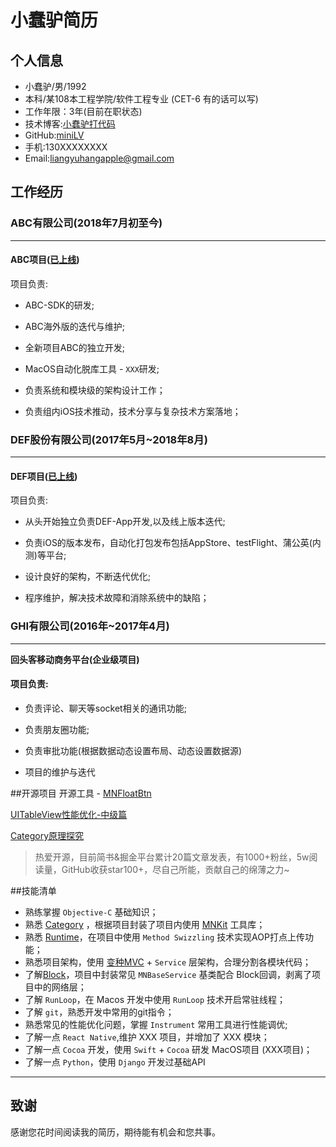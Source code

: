 # 小蠢驴简历

## 个人信息
- 小蠢驴/男/1992
- 本科/某108本工程学院/软件工程专业 (CET-6 有的话可以写)
- 工作年限：3年(目前在职状态)
- 技术博客:[小蠢驴打代码](https://minilv.github.io/)
- GitHub:[miniLV](https://github.com/miniLV/)
- 手机:130XXXXXXXX
- Email:liangyuhangapple@gmail.com



## 工作经历

### **ABC有限公司(2018年7月初至今)**

---

#### **ABC项目([已上线](放AppStore连接))**
项目负责:

 - ABC-SDK的研发;

 - ABC海外版的迭代与维护;

 - 全新项目ABC的独立开发;

 - MacOS自动化脱库工具 - `XXX`研发;

 - 负责系统和模块级的架构设计工作；

 - 负责组内iOS技术推动，技术分享与复杂技术方案落地；

   

### **DEF股份有限公司(2017年5月~2018年8月)**

---

#### **DEF项目([已上线]())**
项目负责:

 - 从头开始独⽴负责DEF-App开发,以及线上版本迭代;

 - 负责iOS的版本发布，自动化打包发布包括AppStore、testFlight、蒲公英(内测)等平台;

 - 设计良好的架构，不断迭代优化;

 - 程序维护，解决技术故障和消除系统中的缺陷；

   

### **GHI有限公司(2016年~2017年4月)**

---

**回头客移动商务平台(企业级项目)**

#### 项目负责:
 - 负责评论、聊天等socket相关的通讯功能;

 - 负责朋友圈功能;

 - 负责审批功能(根据数据动态设置布局、动态设置数据源)

 - 项目的维护与迭代

   


##开源项目
开源工具 - [MNFloatBtn](https://github.com/miniLV/MNFloatBtn)

[UITableView性能优化-中级篇](https://juejin.im/post/5c15f6cde51d4571a15779a9)

[Category原理探究](https://juejin.im/post/5c753bc251882505d52fba5c)

> 热爱开源，目前简书&掘金平台累计20篇文章发表，有1000+粉丝，5w阅读量，GitHub收获star100+，尽自己所能，贡献自己的绵薄之力~



##技能清单

- 熟练掌握 `Objective-C` 基础知识；
- 熟悉 [Category](https://juejin.im/post/5c753bc251882505d52fba5c) ，根据项目封装了项目内使用 [MNKit](https://github.com/miniLV/MNKit) 工具库；
- 熟悉 [Runtime](https://minilv.github.io/2019/03/17/Runtime-%E6%B6%88%E6%81%AF%E6%9C%BA%E5%88%B6%E5%9C%9F%E5%91%B3%E8%AE%B2%E8%A7%A3/)，在项目中使用 `Method Swizzling` 技术实现AOP打点上传功能；
- 熟悉项目架构，使用 [变种MVC](https://github.com/miniLV/MVC-Demo) + `Service` 层架构，合理分割各模块代码；
- 了解[Block](https://minilv.github.io/2019/02/27/BlockFile/)，项目中封装常见 `MNBaseService` 基类配合 Block回调，剥离了项目中的网络层；
- 了解 `RunLoop`，在 Macos 开发中使用 `RunLoop` 技术开启常驻线程；
- 了解 `git`，熟悉开发中常用的git指令；
- 熟悉常见的性能优化问题，掌握 `Instrument` 常用工具进行性能调优;
- 了解一点 `React Native`,维护 XXX 项目，并增加了 XXX 模块；
- 了解一点 `Cocoa` 开发，使用 `Swift` + `Cocoa` 研发 MacOS项目 (XXX项目)；
- 了解一点 `Python`，使用 `Django` 开发过基础API

---

## 致谢

感谢您花时间阅读我的简历，期待能有机会和您共事。
